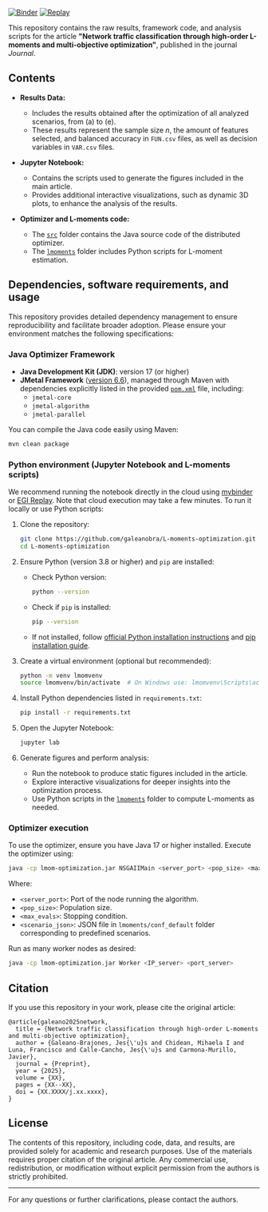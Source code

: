 [![Binder](https://mybinder.org/badge_logo.svg)](https://mybinder.org/v2/gh/galeanobra/L-moments-optimization/HEAD?urlpath=lab/tree/plots.ipynb) [![Replay](https://img.shields.io/badge/launch-EGI%20Replay-F5A252.svg)](https://replay.notebooks.egi.eu/v2/gh/galeanobra/L-moments-optimization/HEAD?urlpath=lab/tree/plots.ipynb)

This repository contains the raw results, framework code, and analysis scripts for the article **\"Network traffic classification through high-order L-moments and multi-objective optimization\"**, published in the journal *Journal*.

## Contents

- **Results Data:**  
  - Includes the results obtained after the optimization of all analyzed scenarios, from (a) to (e).
  - These results represent the sample size *n*, the amount of features selected, and balanced accuracy in `FUN.csv` files, as well as decision variables in `VAR.csv` files.

- **Jupyter Notebook:**
  - Contains the scripts used to generate the figures included in the main article.
  - Provides additional interactive visualizations, such as dynamic 3D plots, to enhance the analysis of the results.

- **Optimizer and L-moments code:**
  - The [`src`](./src) folder contains the Java source code of the distributed optimizer.
  - The [`lmoments`](./lmoments) folder includes Python scripts for L-moment estimation.

## Dependencies, software requirements, and usage

This repository provides detailed dependency management to ensure reproducibility and facilitate broader adoption. Please ensure your environment matches the following specifications:

### Java Optimizer Framework
- **Java Development Kit (JDK)**: version 17 (or higher)
- **JMetal Framework** ([version 6.6](https://github.com/jMetal/jMetal/tree/jmetal-6.6)), managed through Maven with dependencies explicitly listed in the provided [`pom.xml`](./pom.xml) file, including:
  - `jmetal-core`
  - `jmetal-algorithm`
  - `jmetal-parallel`

You can compile the Java code easily using Maven:
```bash
mvn clean package
```

### Python environment (Jupyter Notebook and L-moments scripts)

We recommend running the notebook directly in the cloud using [mybinder](https://mybinder.org/v2/gh/galeanobra/L-moments-optimization/HEAD?urlpath=lab/tree/plots.ipynb) or [EGI Replay](https://replay.notebooks.egi.eu/v2/gh/galeanobra/L-moments-optimization/HEAD?urlpath=lab/tree/plots.ipynb). Note that cloud execution may take a few minutes. To run it locally or use Python scripts:

1. Clone the repository:
   ```bash
   git clone https://github.com/galeanobra/L-moments-optimization.git
   cd L-moments-optimization
   ```

2. Ensure Python (version 3.8 or higher) and `pip` are installed:
   - Check Python version:
     ```bash
     python --version
     ```
   - Check if `pip` is installed:
     ```bash
     pip --version
     ```
   - If not installed, follow [official Python installation instructions](https://www.python.org/downloads/) and [pip installation guide](https://pip.pypa.io/en/stable/installation/).

3. Create a virtual environment (optional but recommended):
   ```bash
   python -m venv lmomvenv
   source lmomvenv/bin/activate  # On Windows use: lmomvenv\Scripts\activate
   ```

4. Install Python dependencies listed in `requirements.txt`:
   ```bash
   pip install -r requirements.txt
   ```

5. Open the Jupyter Notebook:
   ```bash
   jupyter lab
   ```

6. Generate figures and perform analysis:
   - Run the notebook to produce static figures included in the article.
   - Explore interactive visualizations for deeper insights into the optimization process.
   - Use Python scripts in the [`lmoments`](./lmoments) folder to compute L-moments as needed.

### Optimizer execution

To use the optimizer, ensure you have Java 17 or higher installed. Execute the optimizer using:

```bash
java -cp lmom-optimization.jar NSGAIIMain <server_port> <pop_size> <max_evals> <scenario_json>
```

Where:
- `<server_port>`: Port of the node running the algorithm.
- `<pop_size>`: Population size.
- `<max_evals>`: Stopping condition.
- `<scenario_json>`: JSON file in `lmoments/conf_default` folder corresponding to predefined scenarios.

Run as many worker nodes as desired:

```bash
java -cp lmom-optimization.jar Worker <IP_server> <port_server>
```

## Citation

If you use this repository in your work, please cite the original article:

```
@article{galeano2025network,
  title = {Network traffic classification through high-order L-moments and multi-objective optimization},
  author = {Galeano-Brajones, Jes{\'u}s and Chidean, Mihaela I and Luna, Francisco and Calle-Cancho, Jes{\'u}s and Carmona-Murillo, Javier},
  journal = {Preprint},
  year = {2025},
  volume = {XX},
  pages = {XX--XX},
  doi = {XX.XXXX/j.xx.xxxx},
}
```

## License

The contents of this repository, including code, data, and results, are provided solely for academic and research purposes. Use of the materials requires proper citation of the original article. Any commercial use, redistribution, or modification without explicit permission from the authors is strictly prohibited.

---

For any questions or further clarifications, please contact the authors.
